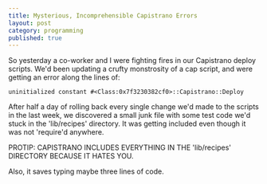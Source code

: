 ```yaml
---
title: Mysterious, Incomprehensible Capistrano Errors
layout: post
category: programming
published: true
---
```

So yesterday a co-worker and I were fighting fires in our Capistrano deploy scripts.  We'd been updating a crufty monstrosity of a cap script, and were getting  an error along the lines of:
<div class="ruby"><pre style="overflow: hidden;"><code><span class="ident">uninitialized</span> <span class="ident">constant</span> <span class="constant">#&lt;Class:0x7f3230382cf0&gt;::Capistrano::Deploy</span>
</code></pre></div>
After half a day of rolling back every single change we'd made to the scripts in the last week, we discovered a small junk file with some test code we'd stuck in the 'lib/recipes' directory.  It was getting included even though it was not 'require'd anywhere.
<p>PROTIP: CAPISTRANO INCLUDES EVERYTHING IN THE 'lib/recipes' DIRECTORY BECAUSE IT HATES YOU.</p>
<p>Also, it saves typing maybe three lines of code.</p>

